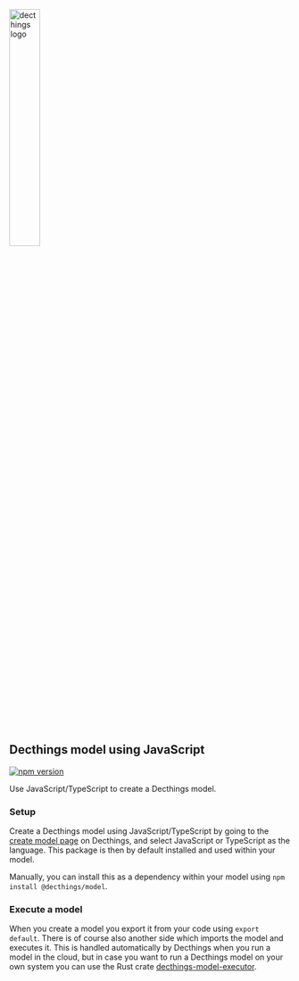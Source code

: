 <img src="https://decthings.com/logo.png" alt="decthings logo" width="33%" />

## Decthings model using JavaScript

[![npm version](https://badge.fury.io/js/@decthings%2Fmodel.svg)](https://www.npmjs.com/package/@decthings/model)

Use JavaScript/TypeScript to create a Decthings model.

### Setup

Create a Decthings model using JavaScript/TypeScript by going to the [create model page](https://app.decthings.com/models/create) on Decthings, and select JavaScript or TypeScript as the language. This package is then by default installed and used within your model.

Manually, you can install this as a dependency within your model using `npm install @decthings/model`.

### Execute a model

When you create a model you export it from your code using `export default`. There is of course also another side which imports the model and executes it. This is handled automatically by Decthings when you run a model in the cloud, but in case you want to run a Decthings model on your own system you can use the Rust crate [decthings-model-executor](https://github.com/decthings/model-executor).
